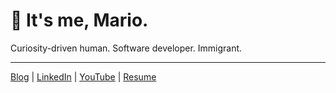 
# 👋 It's me, Mario.

Curiosity-driven human. Software developer. Immigrant.

---

<a href="https://mariomenjr.com/blog">Blog</a>
 | 
<a href="https://www.linkedin.com/in/mariomenjr/">LinkedIn</a>
 | 
<a href="https://www.youtube.com/user/mariomenjr">YouTube</a>
 | 
<a href="https://go.mariomenjr.com/resume">Resume</a>
